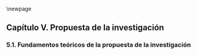 \newpage

## Capítulo V. Propuesta de la investigación

### 5.1. Fundamentos teóricos de la propuesta de la investigación
